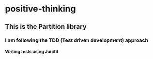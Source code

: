 # positive-thinking
## This is the Partition library
### I am following the TDD (Test driven development) approach
#### Writing tests using Junit4
